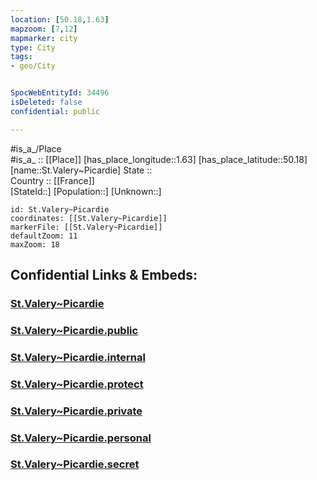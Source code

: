 ```yaml
---
location: [50.18,1.63] 
mapzoom: [7,12] 
mapmarker: city 
type: City
tags:
- geo/City


SpocWebEntityId: 34496
isDeleted: false
confidential: public

---
```

#is_a_/Place  
#is_a_ :: [[Place]] 
[has_place_longitude::1.63] 
[has_place_latitude::50.18] 
[name::St.Valery~Picardie] 
State ::  
Country :: [[France]]  
[StateId::] 
[Population::] 
[Unknown::] 


```leaflet
id: St.Valery~Picardie
coordinates: [[St.Valery~Picardie]] 
markerFile: [[St.Valery~Picardie]] 
defaultZoom: 11 
maxZoom: 18
```


## Confidential Links & Embeds: 

### [St.Valery~Picardie](/_Standards/Earth/Continent/Europe/Europe~West/France/regions~France/Hauts-de-France/departments~Hauts-de-France/Somme/communes~Somme/Abbeville/cities~Abbeville/St.Valery~Picardie.md) 

### [St.Valery~Picardie.public](/_public/Earth/Continent/Europe/Europe~West/France/regions~France/Hauts-de-France/departments~Hauts-de-France/Somme/communes~Somme/Abbeville/cities~Abbeville/St.Valery~Picardie.public.md) 

### [St.Valery~Picardie.internal](/_internal/Earth/Continent/Europe/Europe~West/France/regions~France/Hauts-de-France/departments~Hauts-de-France/Somme/communes~Somme/Abbeville/cities~Abbeville/St.Valery~Picardie.internal.md) 

### [St.Valery~Picardie.protect](/_protect/Earth/Continent/Europe/Europe~West/France/regions~France/Hauts-de-France/departments~Hauts-de-France/Somme/communes~Somme/Abbeville/cities~Abbeville/St.Valery~Picardie.protect.md) 

### [St.Valery~Picardie.private](/_private/Earth/Continent/Europe/Europe~West/France/regions~France/Hauts-de-France/departments~Hauts-de-France/Somme/communes~Somme/Abbeville/cities~Abbeville/St.Valery~Picardie.private.md) 

### [St.Valery~Picardie.personal](/_personal/Earth/Continent/Europe/Europe~West/France/regions~France/Hauts-de-France/departments~Hauts-de-France/Somme/communes~Somme/Abbeville/cities~Abbeville/St.Valery~Picardie.personal.md) 

### [St.Valery~Picardie.secret](/_secret/Earth/Continent/Europe/Europe~West/France/regions~France/Hauts-de-France/departments~Hauts-de-France/Somme/communes~Somme/Abbeville/cities~Abbeville/St.Valery~Picardie.secret.md)

